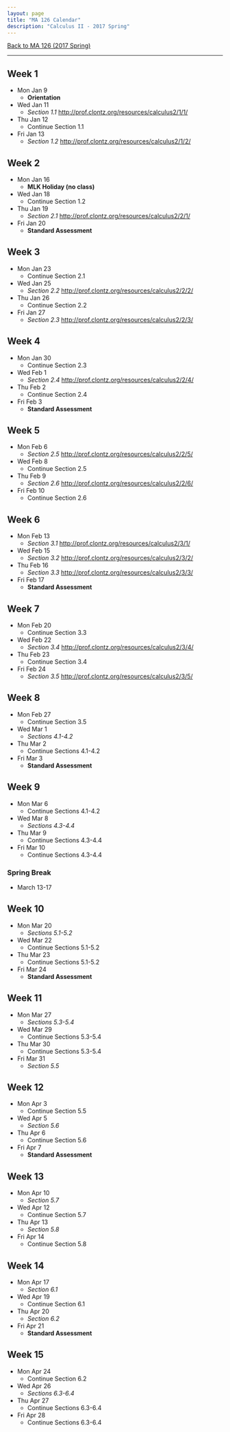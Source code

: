 ```yaml
---
layout: page
title: "MA 126 Calendar"
description: "Calculus II - 2017 Spring"
---
```


[Back to MA 126 (2017 Spring)](..)

---

## Week 1

* Mon Jan 9
    - **Orientation**
* Wed Jan 11
    - *Section 1.1* <http://prof.clontz.org/resources/calculus2/1/1/>
* Thu Jan 12
    - Continue Section 1.1
* Fri Jan 13
    - *Section 1.2* <http://prof.clontz.org/resources/calculus2/1/2/>


## Week 2

* Mon Jan 16
    - **MLK Holiday (no class)**
* Wed Jan 18
    - Continue Section 1.2
* Thu Jan 19
    - *Section 2.1* <http://prof.clontz.org/resources/calculus2/2/1/>
* Fri Jan 20
    - **Standard Assessment**


## Week 3

* Mon Jan 23
    - Continue Section 2.1
* Wed Jan 25
    - *Section 2.2* <http://prof.clontz.org/resources/calculus2/2/2/>
* Thu Jan 26
    - Continue Section 2.2
* Fri Jan 27
    - *Section 2.3* <http://prof.clontz.org/resources/calculus2/2/3/>


## Week 4

* Mon Jan 30
    - Continue Section 2.3
* Wed Feb 1
    - *Section 2.4* <http://prof.clontz.org/resources/calculus2/2/4/>
* Thu Feb 2
    - Continue Section 2.4
* Fri Feb 3
    - **Standard Assessment**


## Week 5

* Mon Feb 6
    - *Section 2.5* <http://prof.clontz.org/resources/calculus2/2/5/>
* Wed Feb 8
    - Continue Section 2.5
* Thu Feb 9
    - *Section 2.6* <http://prof.clontz.org/resources/calculus2/2/6/>
* Fri Feb 10
    - Continue Section 2.6


## Week 6

* Mon Feb 13
    - *Section 3.1* <http://prof.clontz.org/resources/calculus2/3/1/>
* Wed Feb 15
    - *Section 3.2* <http://prof.clontz.org/resources/calculus2/3/2/>
* Thu Feb 16
    - *Section 3.3* <http://prof.clontz.org/resources/calculus2/3/3/>
* Fri Feb 17
    - **Standard Assessment**


## Week 7

* Mon Feb 20
    - Continue Section 3.3
* Wed Feb 22
    - *Section 3.4* <http://prof.clontz.org/resources/calculus2/3/4/>
* Thu Feb 23
    - Continue Section 3.4
* Fri Feb 24
    - *Section 3.5* <http://prof.clontz.org/resources/calculus2/3/5/>


## Week 8

* Mon Feb 27
    - Continue Section 3.5
* Wed Mar 1
    - *Sections 4.1-4.2*
* Thu Mar 2
    - Continue Sections 4.1-4.2
* Fri Mar 3
    - **Standard Assessment**


## Week 9

* Mon Mar 6
    - Continue Sections 4.1-4.2
* Wed Mar 8
    - *Sections 4.3-4.4*
* Thu Mar 9
    - Continue Sections 4.3-4.4
* Fri Mar 10
    - Continue Sections 4.3-4.4


### Spring Break

* March 13-17


## Week 10

* Mon Mar 20
    - *Sections 5.1-5.2*
* Wed Mar 22
    - Continue Sections 5.1-5.2
* Thu Mar 23
    - Continue Sections 5.1-5.2
* Fri Mar 24
    - **Standard Assessment**


## Week 11

* Mon Mar 27
    - *Sections 5.3-5.4*
* Wed Mar 29
    - Continue Sections 5.3-5.4
* Thu Mar 30
    - Continue Sections 5.3-5.4
* Fri Mar 31
    - *Section 5.5*


## Week 12

* Mon Apr 3
    - Continue Section 5.5
* Wed Apr 5
    - *Section 5.6*
* Thu Apr 6
    - Continue Section 5.6
* Fri Apr 7
    - **Standard Assessment**


## Week 13

* Mon Apr 10
    - *Section 5.7*
* Wed Apr 12
    - Continue Section 5.7
* Thu Apr 13
    - *Section 5.8*
* Fri Apr 14
    - Continue Section 5.8


## Week 14

* Mon Apr 17
    - *Section 6.1*
* Wed Apr 19
    - Continue Section 6.1
* Thu Apr 20
    - *Section 6.2*
* Fri Apr 21
    - **Standard Assessment**

## Week 15

* Mon Apr 24
    - Continue Section 6.2
* Wed Apr 26
    - *Sections 6.3-6.4*
* Thu Apr 27
    - Continue Sections 6.3-6.4
* Fri Apr 28
    - Continue Sections 6.3-6.4
